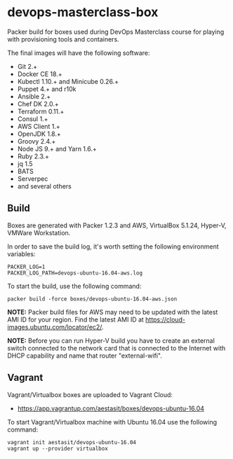 
# devops-masterclass-box

Packer build for boxes used during DevOps Masterclass course for playing with provisioning tools and containers.

The final images will have the following software:

 - Git 2.+
 - Docker CE 18.+
 - Kubectl 1.10.+ and Minicube 0.26.+
 - Puppet 4.+ and r10k
 - Ansible 2.+
 - Chef DK 2.0.+
 - Terraform 0.11.+
 - Consul 1.+
 - AWS Client 1.+
 - OpenJDK 1.8.+
 - Groovy 2.4.+
 - Node JS 9.+ and Yarn 1.6.+
 - Ruby 2.3.+
 - jq 1.5
 - BATS
 - Serverpec
 - and several others

## Build

Boxes are generated with Packer 1.2.3 and AWS, VirtualBox 5.1.24, Hyper-V, VMWare Workstation.

In order to save the build log, it's worth setting the following environment variables:

    PACKER_LOG=1
    PACKER_LOG_PATH=devops-ubuntu-16.04-aws.log

To start the build, use the following command: 

    packer build -force boxes/devops-ubuntu-16.04-aws.json

**NOTE:** Packer build files for AWS may need to be updated with the latest AMI ID for your region. Find the latest AMI ID at <https://cloud-images.ubuntu.com/locator/ec2/>.

**NOTE:** Before you can run Hyper-V build you have to create an external switch connected to the network card that is connected to the Internet with DHCP capability and name that router "external-wifi".

## Vagrant

Vagrant/Virtualbox boxes are uploaded to Vagrant Cloud:

- <https://app.vagrantup.com/aestasit/boxes/devops-ubuntu-16.04>

To start Vagrant/Virtualbox machine with Ubuntu 16.04 use the following command:

    vagrant init aestasit/devops-ubuntu-16.04
    vagrant up --provider virtualbox

